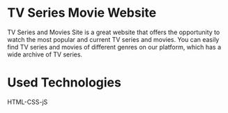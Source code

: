 # TV Series Movie Website
TV Series and Movies Site is a great website that offers the opportunity to watch the most popular and current TV series and movies. You can easily find TV series and movies of different genres on our platform, which has a wide archive of TV series.


# Used Technologies
HTML-CSS-jS
